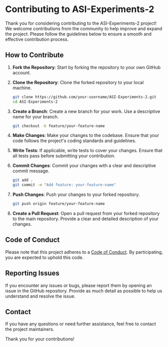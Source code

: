 # Contributing to ASI-Experiments-2

Thank you for considering contributing to the ASI-Experiments-2 project! We welcome contributions from the community to help improve and expand the project. Please follow the guidelines below to ensure a smooth and effective contribution process.

## How to Contribute

1. **Fork the Repository**: Start by forking the repository to your own GitHub account.

2. **Clone the Repository**: Clone the forked repository to your local machine.
   ```bash
   git clone https://github.com/your-username/ASI-Experiments-2.git
   cd ASI-Experiments-2
   ```

3. **Create a Branch**: Create a new branch for your work. Use a descriptive name for your branch.
   ```bash
   git checkout -b feature/your-feature-name
   ```

4. **Make Changes**: Make your changes to the codebase. Ensure that your code follows the project's coding standards and guidelines.

5. **Write Tests**: If applicable, write tests to cover your changes. Ensure that all tests pass before submitting your contribution.

6. **Commit Changes**: Commit your changes with a clear and descriptive commit message.
   ```bash
   git add .
   git commit -m "Add feature: your-feature-name"
   ```

7. **Push Changes**: Push your changes to your forked repository.
   ```bash
   git push origin feature/your-feature-name
   ```

8. **Create a Pull Request**: Open a pull request from your forked repository to the main repository. Provide a clear and detailed description of your changes.

## Code of Conduct

Please note that this project adheres to a [Code of Conduct](CODE_OF_CONDUCT.md). By participating, you are expected to uphold this code.

## Reporting Issues

If you encounter any issues or bugs, please report them by opening an issue in the GitHub repository. Provide as much detail as possible to help us understand and resolve the issue.

## Contact

If you have any questions or need further assistance, feel free to contact the project maintainers.

Thank you for your contributions!
